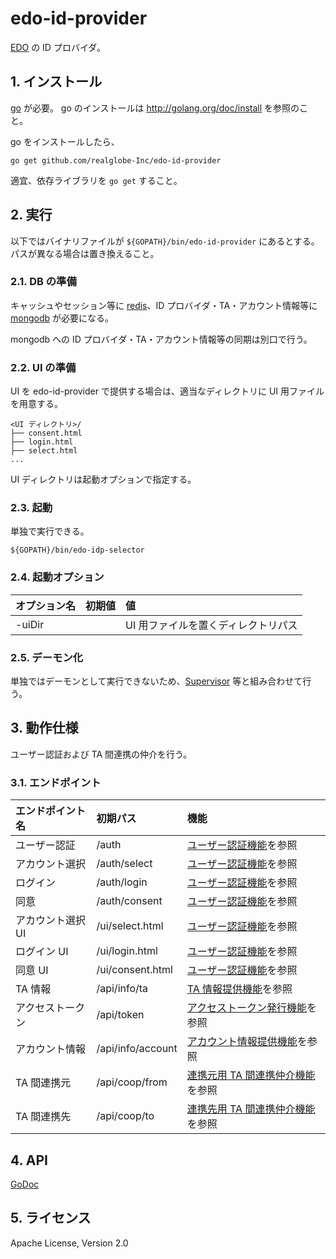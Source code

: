 <!--
Copyright 2015 realglobe, Inc.

Licensed under the Apache License, Version 2.0 (the "License");
you may not use this file except in compliance with the License.
You may obtain a copy of the License at

    http://www.apache.org/licenses/LICENSE-2.0

Unless required by applicable law or agreed to in writing, software
distributed under the License is distributed on an "AS IS" BASIS,
WITHOUT WARRANTIES OR CONDITIONS OF ANY KIND, either express or implied.
See the License for the specific language governing permissions and
limitations under the License.
-->


# edo-id-provider

[EDO] の ID プロバイダ。


## 1. インストール

[go] が必要。
go のインストールは http://golang.org/doc/install を参照のこと。

go をインストールしたら、

```shell
go get github.com/realglobe-Inc/edo-id-provider
```

適宜、依存ライブラリを `go get` すること。


## 2. 実行

以下ではバイナリファイルが `${GOPATH}/bin/edo-id-provider` にあるとする。
パスが異なる場合は置き換えること。


### 2.1. DB の準備

キャッシュやセッション等に [redis]、ID プロバイダ・TA・アカウント情報等に [mongodb] が必要になる。

mongodb への ID プロバイダ・TA・アカウント情報等の同期は別口で行う。


### 2.2. UI の準備

UI を edo-id-provider で提供する場合は、適当なディレクトリに UI 用ファイルを用意する。

```
<UI ディレクトリ>/
├── consent.html
├── login.html
├── select.html
...
```

UI ディレクトリは起動オプションで指定する。


### 2.3. 起動

単独で実行できる。

```shell
${GOPATH}/bin/edo-idp-selector
```

### 2.4. 起動オプション

|オプション名|初期値|値|
|:--|:--|:--|
|-uiDir||UI 用ファイルを置くディレクトリパス|


### 2.5. デーモン化

単独ではデーモンとして実行できないため、[Supervisor] 等と組み合わせて行う。


## 3. 動作仕様

ユーザー認証および TA 間連携の仲介を行う。


### 3.1. エンドポイント

|エンドポイント名|初期パス|機能|
|:--|:--|:--|
|ユーザー認証|/auth|[ユーザー認証機能](/page/auth)を参照|
|アカウント選択|/auth/select|[ユーザー認証機能](/page/auth)を参照|
|ログイン|/auth/login|[ユーザー認証機能](/page/auth)を参照|
|同意|/auth/consent|[ユーザー認証機能](/page/auth)を参照|
|アカウント選択 UI|/ui/select.html|[ユーザー認証機能](/page/auth)を参照|
|ログイン UI|/ui/login.html|[ユーザー認証機能](/page/auth)を参照|
|同意 UI|/ui/consent.html|[ユーザー認証機能](/page/auth)を参照|
|TA 情報|/api/info/ta|[TA 情報提供機能](https://github.com/realglobe-Inc/edo-idp-selector/blob/master/api/ta)を参照|
|アクセストークン|/api/token|[アクセストークン発行機能](/api/token)を参照|
|アカウント情報|/api/info/account|[アカウント情報提供機能](/api/account)を参照|
|TA 間連携元|/api/coop/from|[連携元用 TA 間連携仲介機能](/api/coopfrom)を参照|
|TA 間連携先|/api/coop/to|[連携先用 TA 間連携仲介機能](/api/coopto)を参照|


## 4. API

[GoDoc](http://godoc.org/github.com/realglobe-Inc/edo-idp-selector)


## 5. ライセンス

Apache License, Version 2.0


<!-- 参照 -->
[EDO]: https://github.com/realglobe-Inc/edo/
[Supervisor]: http://supervisord.org/
[go]: http://golang.org/
[mongodb]: https://www.mongodb.org/
[redis]: http://redis.io/
